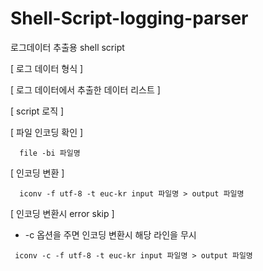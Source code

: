 # Shell-Script-logging-parser
로그데이터 추출용 shell script


[ 로그 데이터 형식 ]
 

[ 로그 데이터에서 추출한 데이터 리스트 ]


[ script 로직 ]


[ 파일 인코딩 확인 ]
```
  file -bi 파일명
```

[ 인코딩 변환 ]
```
  iconv -f utf-8 -t euc-kr input 파일명 > output 파일명
```
[ 인코딩 변환시 error skip ]
-  -c 옵션을 주면 인코딩 변환시 해당 라인을 무시
```
 iconv -c -f utf-8 -t euc-kr input 파일명 > output 파일명
```
